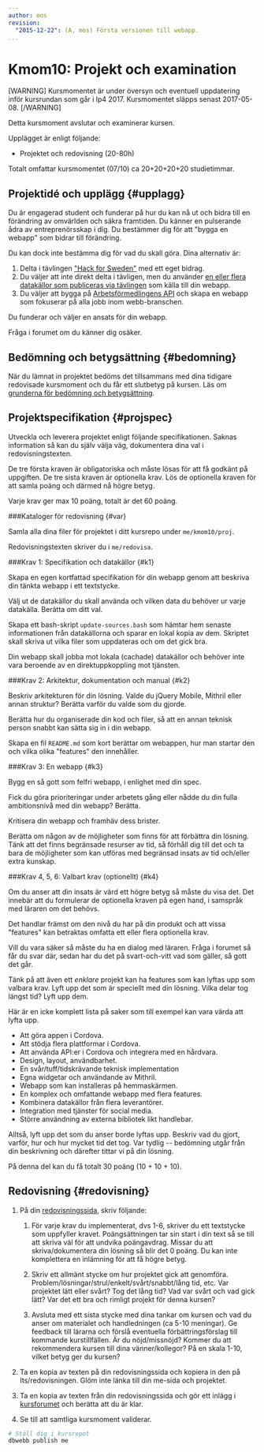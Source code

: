 ```yaml
---
author: mos
revision:
  "2015-12-22": (A, mos) Första versionen till webapp.
...
```

Kmom10: Projekt och examination
==================================

[WARNING]
Kursmomentet är under översyn och eventuell uppdatering inför kursrundan som går i lp4 2017. Kursmomentet släpps senast 2017-05-08.
[/WARNING]


Detta kursmoment avslutar och examinerar kursen.

Upplägget är enligt följande:

* Projektet och redovisning (20-80h)

Totalt omfattar kursmomentet (07/10) ca 20+20+20+20 studietimmar.



Projektidé och upplägg {#upplagg}
--------------------------------------------------------------------

Du är engagerad student och funderar på hur du kan nå ut och bidra till en förändring av omvärlden och säkra framtiden. Du känner en pulserande ådra av entreprenörsskap i dig. Du bestämmer dig för att "bygga en webapp" som bidrar till förändring. 

Du kan dock inte bestämma dig för vad du skall göra. Dina alternativ är:

1. Delta i tävlingen ["Hack for Sweden"](http://hackforsweden.se/) med ett eget bidrag.
1. Du väljer att inte direkt delta i tävligen, men du använder [en eller flera datakällor som publiceras via tävlingen](http://hackforsweden.se/data/) som källa till din webapp.
1. Du väljer att bygga på [Arbetsförmedlingens API](http://www.arbetsformedlingen.se/psidata) och skapa en webapp som fokuserar på alla jobb inom webb-branschen.

Du funderar och väljer en ansats för din webapp.

Fråga i forumet om du känner dig osäker.



Bedömning och betygsättning {#bedomning}
--------------------------------------------------------------------

När du lämnat in projektet bedöms det tillsammans med dina tidigare redovisade kursmoment och du får ett slutbetyg på kursen. Läs om [grunderna för bedömning och betygsättning](kurser/bedomning-och-betygsattning).



Projektspecifikation {#projspec}
--------------------------------------------------------------------

Utveckla och leverera projektet enligt följande specifikationen. Saknas information så kan du själv välja väg, dokumentera dina val i redovisningstexten.

De tre första kraven är obligatoriska och måste lösas för att få godkänt på uppgiften. De tre sista kraven är optionella krav. Lös de optionella kraven för att samla poäng och därmed nå högre betyg.

Varje krav ger max 10 poäng, totalt är det 60 poäng.



###Kataloger för redovisning {#var}

Samla alla dina filer för projektet i ditt kursrepo under `me/kmom10/proj`.

Redovisningstexten skriver du i `me/redovisa`.



###Krav 1: Specifikation och datakällor {#k1}

Skapa en egen kortfattad specifikation för din webapp genom att beskriva din tänkta webapp i ett textstycke.

Välj ut de datakällor du skall använda och vilken data du behöver ur varje datakälla. Berätta om ditt val.

Skapa ett bash-skript `update-sources.bash` som hämtar hem senaste informationen från datakällorna och sparar en lokal kopia av dem. Skriptet skall skriva ut vilka filer som uppdateras och om det gick bra.

Din webapp skall jobba mot lokala (cachade) datakällor och behöver inte vara beroende av en direktuppkoppling mot tjänsten.



###Krav 2: Arkitektur, dokumentation och manual {#k2}

Beskriv arkitekturen för din lösning. Valde du jQuery Mobile, Mithril eller annan struktur? Berätta varför du valde som du gjorde.

Berätta hur du organiserade din kod och filer, så att en annan teknisk person snabbt kan sätta sig in i din webapp.

Skapa en fil `README.md` som kort berättar om webappen, hur man startar den och vilka olika "features" den innehåller.



###Krav 3: En webapp {#k3}

Bygg en så gott som felfri webapp, i enlighet med din spec.

Fick du göra prioriteringar under arbetets gång eller nådde du din fulla ambitionsnivå med din webapp? Berätta.

Kritisera din webapp och framhäv dess brister.

Berätta om någon av de möjligheter som finns för att förbättra din lösning. Tänk att det finns begränsade resurser av tid, så förhåll dig till det och ta bara de möjligheter som kan utföras med begränsad insats av tid och/eller extra kunskap.



###Krav 4, 5, 6: Valbart krav (optionellt) {#k4}

Om du anser att din insats är värd ett högre betyg så måste du visa det. Det innebär att du formulerar de optionella kraven på egen hand, i samspråk med läraren om det behövs.

Det handlar främst om den nivå du har på din produkt och att vissa "features" kan betraktas omfatta ett eller flera optionella krav.

Vill du vara säker så måste du ha en dialog med läraren. Fråga i forumet så får du svar där, sedan har du det på svart-och-vitt vad som gäller, så gott det går.

Tänk på att även ett *enklare* projekt kan ha features som kan lyftas upp som valbara krav. Lyft upp det som är speciellt med din lösning. Vilka delar tog längst tid? Lyft upp dem.

Här är en icke komplett lista på saker som till exempel kan vara värda att lyfta upp.

* Att göra appen i Cordova.
* Att stödja flera plattformar i Cordova.
* Att använda API:er i Cordova och integrera med en hårdvara.
* Design, layout, användbarhet.
* En svår/tuff/tidskrävande teknisk implementation
* Egna widgetar och användande av Mithril.
* Webapp som kan installeras på hemmaskärmen.
* En komplex och omfattande webapp med flera features.
* Kombinera datakällor från flera leverantörer.
* Integration med tjänster för social media.
* Större användning av externa bibliotek likt handlebar.

Alltså, lyft upp det som du anser borde lyftas upp. Beskriv vad du gjort, varför, hur och hur mycket tid det tog. Var tydlig -- bedömning utgår från din beskrivning och därefter tittar vi på din lösning. 

På denna del kan du få totalt 30 poäng (10 + 10 + 10).



Redovisning {#redovisning}
--------------------------------------------------------------------

1. På din [redovisningssida](kurser/webapp-v2/redovisa), skriv följande:

    1. För varje krav du implementerat, dvs 1-6, skriver du ett textstycke som uppfyller kravet. Poängsättningen tar sin start i din text så se till att skriva väl för att undvika poängavdrag. Missar du att skriva/dokumentera din lösning så blir det 0 poäng. Du kan inte komplettera en inlämning för att få högre betyg.

    1. Skriv ett allmänt stycke om hur projektet gick att genomföra. Problem/lösningar/strul/enkelt/svårt/snabbt/lång tid, etc. Var projektet lätt eller svårt? Tog det lång tid? Vad var svårt och vad gick lätt? Var det ett bra och rimligt projekt för denna kursen?

    1. Avsluta med ett sista stycke med dina tankar om kursen och vad du anser om materialet och handledningen (ca 5-10 meningar). Ge feedback till lärarna och förslå eventuella förbättringsförslag till kommande kurstillfällen. Är du nöjd/missnöjd? Kommer du att rekommendera kursen till dina vänner/kollegor? På en skala 1-10, vilket betyg ger du kursen?

2. Ta en kopia av texten på din redovisningssida och kopiera in den på Its/redovisningen. Glöm inte länka till din me-sida och projektet. 

3. Ta en kopia av texten från din redovisningssida och gör ett inlägg i [kursforumet](forum/utbildning/webapp) och berätta att du är klar.

4. Se till att samtliga kursmoment validerar.

```bash
# Ställ dig i kursrepot
dbwebb publish me
```
